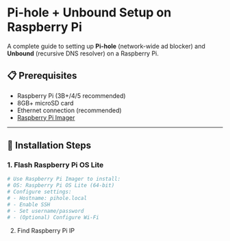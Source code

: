 # Pi-hole + Unbound Setup on Raspberry Pi

A complete guide to setting up **Pi-hole** (network-wide ad blocker) and **Unbound** (recursive DNS resolver) on a Raspberry Pi.

## 📋 Prerequisites
- Raspberry Pi (3B+/4/5 recommended)
- 8GB+ microSD card
- Ethernet connection (recommended)
- [Raspberry Pi Imager](https://www.raspberrypi.com/software/)

---

## 🚀 Installation Steps

### 1. Flash Raspberry Pi OS Lite
```bash
# Use Raspberry Pi Imager to install:
# OS: Raspberry Pi OS Lite (64-bit)
# Configure settings:
# - Hostname: pihole.local
# - Enable SSH
# - Set username/password
# - (Optional) Configure Wi-Fi
```
2. Find Raspberry Pi IP

